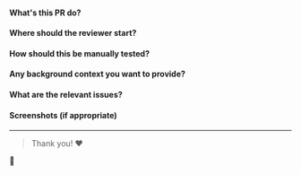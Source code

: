 #### What's this PR do?

#### Where should the reviewer start?

#### How should this be manually tested?

#### Any background context you want to provide?

#### What are the relevant issues?

#### Screenshots (if appropriate)

---
> Thank you! :heart:

:rocket:

